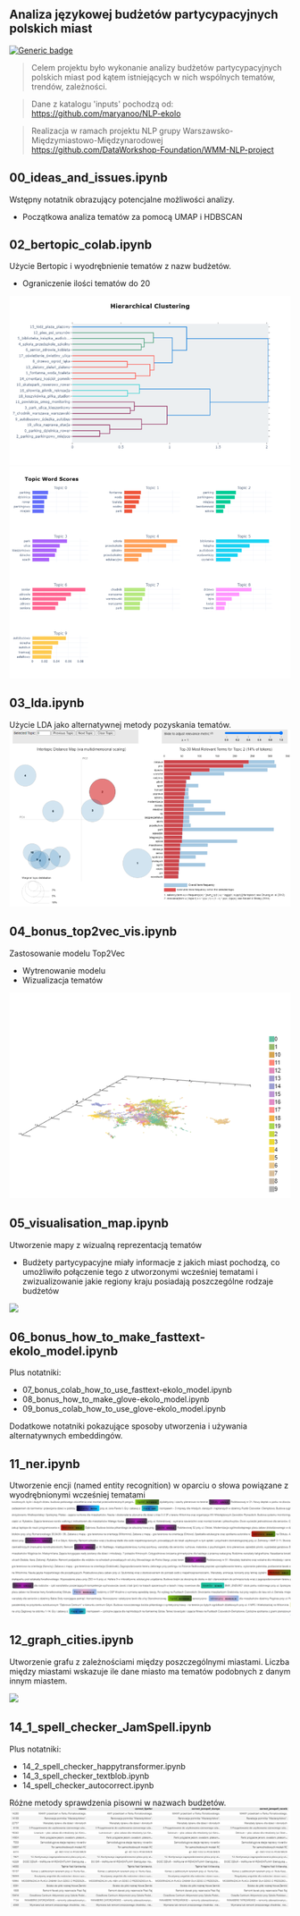 ## Analiza językowej budżetów partycypacyjnych polskich miast
[![Generic badge](https://img.shields.io/badge/languge-polish-red.svg)](https://shields.io/)
> Celem projektu było wykonanie analizy budżetów partycypacyjnych polskich miast pod kątem istniejących w nich wspólnych tematów, trendów, zależności.

> Dane z katalogu 'inputs' pochodzą od: https://github.com/maryanoo/NLP-ekolo

> Realizacja w ramach projektu NLP grupy Warszawsko-Międzymiastowo-Międzynarodowej
https://github.com/DataWorkshop-Foundation/WMM-NLP-project

## 00_ideas_and_issues.ipynb
Wstępny notatnik obrazujący potencjalne możliwości analizy.
* Początkowa analiza tematów za pomocą UMAP i HDBSCAN

## 02_bertopic_colab.ipynb
Użycie Bertopic i wyodrębnienie tematów z nazw budżetów. 
* Ograniczenie ilości tematów do 20
<img src="images/clustering.png">
<img src="images/word_scores.png">

## 03_lda.ipynb
Użycie LDA jako alternatywnej metody pozyskania tematów.
<img src="images/lda.png">

## 04_bonus_top2vec_vis.ipynb
Zastosowanie modelu Top2Vec
* Wytrenowanie modelu
* Wizualizacja tematów
<img src="images/Animation2.webp">

## 05_visualisation_map.ipynb
Utworzenie mapy z wizualną reprezentacją tematów
* Budżety partycypacyjne miały informacje z jakich miast pochodzą, co umożliwiło połączenie tego z utworzonymi wcześniej tematami i zwizualizowanie jakie regiony kraju posiadają poszczególne rodzaje budżetów
<img src="images/Animation.webp">

## 06_bonus_how_to_make_fasttext-ekolo_model.ipynb
Plus notatniki:
* 07_bonus_colab_how_to_use_fasttext-ekolo_model.ipynb
* 08_bonus_how_to_make_glove-ekolo_model.ipynb
* 09_bonus_colab_how_to_use_glove-ekolo_model.ipynb

Dodatkowe notatniki pokazujące sposoby utworzenia i używania alternatywnych embeddingów.

## 11_ner.ipynb
Utworzenie encji (named entity recognition) w oparciu o słowa powiązane z wyodrębnionymi wcześniej tematami
<img src="images/ner.png">

## 12_graph_cities.ipynb
Utworzenie grafu z zależnościami między poszczególnymi miastami. Liczba między miastami wskazuje ile dane miasto ma tematów podobnych z danym innym miastem.
  
<img src="images/graph.webp">

## 14_1_spell_checker_JamSpell.ipynb
Plus notatniki:
* 14_2_spell_checker_happytransformer.ipynb
* 14_3_spell_checker_textblob.ipynb
* 14_spell_checker_autocorrect.ipynb

Różne metody sprawdzenia pisowni w nazwach budżetów.
<img src="images/spell.png">
